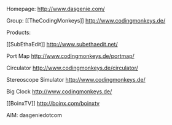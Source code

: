 


Homepage: http://www.dasgenie.com/



Group: [[TheCodingMonkeys]] http://www.codingmonkeys.de/


Products: 

[[SubEthaEdit]] http://www.subethaedit.net/

Port Map http://www.codingmonkeys.de/portmap/

Circulator http://www.codingmonkeys.de/circulator/

Stereoscope Simulator http://www.codingmonkeys.de/

Big Clock http://www.codingmonkeys.de/

[[BoinxTV]] http://boinx.com/boinxtv

AIM: dasgeniedotcom